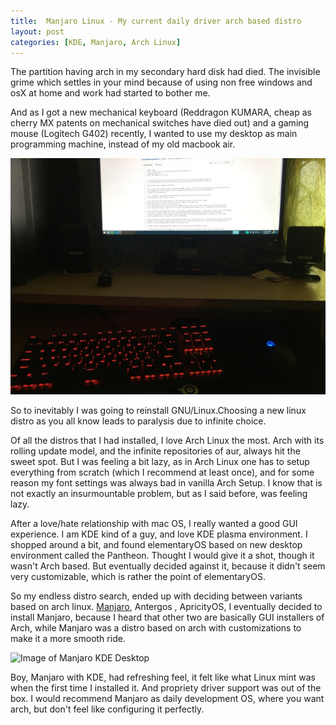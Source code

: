 ```yaml
---
title:  Manjaro Linux - My current daily driver arch based distro
layout: post
categories: [KDE, Manjaro, Arch Linux]
---
```


The partition having arch in my secondary hard disk had died. The invisible grime which settles 
in your mind because of using non free windows and osX at home and work had started to bother me.

And as I got a new mechanical keyboard (Reddragon KUMARA, cheap as cherry MX patents on mechanical switches have died out) 
and a gaming mouse (Logitech G402) recently, I wanted to use my desktop as main programming machine,
instead of my old macbook air.

![My Current PC with keyboard and mouse](/assets/images/uploads/2017-03-20-my-desktop.JPG)

So to inevitably I was going to reinstall GNU/Linux.Choosing a new linux distro as you all know 
leads to paralysis due to infinite choice.

Of all the distros that I had installed, I love Arch Linux the most. Arch with its rolling
update model, and the infinite repositories of aur, always hit the sweet spot. 
But I was feeling a bit lazy, as in Arch Linux one
has to setup everything from scratch (which I recommend at least once), and for some reason my font settings was always 
bad in vanilla Arch Setup. I know that is not exactly an insurmountable problem, but as I said before, was feeling lazy.

After a love/hate relationship with mac OS, I really wanted a good GUI experience. I am KDE kind of a guy, and love KDE plasma
environment. I shopped around a bit, and found elementaryOS based on new desktop environment called the Pantheon. 
Thought I would give it a shot, though it wasn't Arch based. But eventually decided against it, because it didn't seem 
very customizable, which is rather the point of elementaryOS.

So my endless distro search, ended up with deciding between variants based on arch linux. [Manjaro](https://manjaro.org/get-manjaro/), Antergos , ApricityOS, I eventually
decided to install Manjaro, because I heard that other two are basically GUI installers of Arch, while Manjaro was a distro
based on arch with customizations to make it a more smooth ride.

![Image of Manjaro KDE Desktop](https://manjaro.org/wp-content/uploads/2017/03/kde-170.png)

Boy, Manjaro with KDE, had refreshing feel, it felt like what Linux mint was when the first time I installed it. And 
propriety driver support was out of the box. I would recommend Manjaro as daily development OS, where you want arch,
but don't feel like configuring it perfectly.
